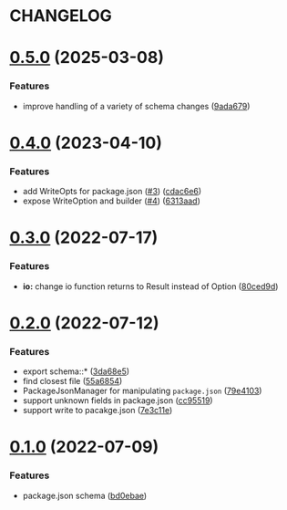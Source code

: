 # CHANGELOG

# [0.5.0](https://github.com/lbwa/package-json-rs/compare/v0.4.0...v0.5.0) (2025-03-08)

### Features

* improve handling of a variety of schema changes ([9ada679](https://github.com/lbwa/package-json-rs/commit/9ada679837ed6a71f5571b9db14128ab53bf8a2b))

# [0.4.0](https://github.com/lbwa/package-json-rs/compare/v0.3.0...v0.4.0) (2023-04-10)


### Features

* add WriteOpts for package.json ([#3](https://github.com/lbwa/package-json-rs/issues/3)) ([cdac6e6](https://github.com/lbwa/package-json-rs/commit/cdac6e66e0a14a8c88afebdba207216990b71a66))
* expose WriteOption and builder ([#4](https://github.com/lbwa/package-json-rs/issues/4)) ([6313aad](https://github.com/lbwa/package-json-rs/commit/6313aadd4e631a135169e3652d3fd56b6edcdd31))



# [0.3.0](https://github.com/lbwa/package-json-rs/compare/v0.2.0...v0.3.0) (2022-07-17)


### Features

* **io:** change io function returns to Result instead of Option ([80ced9d](https://github.com/lbwa/package-json-rs/commit/80ced9d54d743eb902c850ba01f99b6fd3a06399))



# [0.2.0](https://github.com/lbwa/package-json-rs/compare/v0.1.0...v0.2.0) (2022-07-12)


### Features

* export schema::* ([3da68e5](https://github.com/lbwa/package-json-rs/commit/3da68e53ff7e3b86f5cf5d73982497e51a8fc4bb))
* find closest file ([55a6854](https://github.com/lbwa/package-json-rs/commit/55a685488b33d3b5a4c2132bdb8c89ce97def7ad))
* PackageJsonManager for manipulating `package.json` ([79e4103](https://github.com/lbwa/package-json-rs/commit/79e410381959301d146d26510fd69ab0a49e438e))
* support unknown fields in package.json ([cc95519](https://github.com/lbwa/package-json-rs/commit/cc955195fd1ce5579d3ec360d327d767b262a9d3))
* support write to pacakge.json ([7e3c11e](https://github.com/lbwa/package-json-rs/commit/7e3c11e3d2cf5fc432cfe1dc4405cfe3c4655627))



# [0.1.0](https://github.com/lbwa/package-json-rs/compare/bd0ebae9ea02b461cf734467742e08821fe8d694...v0.1.0) (2022-07-09)


### Features

* package.json schema ([bd0ebae](https://github.com/lbwa/package-json-rs/commit/bd0ebae9ea02b461cf734467742e08821fe8d694))



